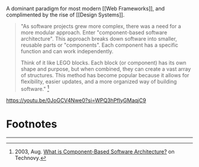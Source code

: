 

A dominant paradigm for most modern [[Web Frameworks]], and complimented by the rise of [[Design Systems]]. 

>"As software projects grew more complex, there was a need for a more modular approach. Enter "component-based software architecture". This approach breaks down software into smaller, reusable parts or "components". Each component has a specific function and can work independently.
>
>Think of it like LEGO blocks. Each block (or component) has its own shape and purpose, but when combined, they can create a vast array of structures. This method has become popular because it allows for flexibility, easier updates, and a more organized way of building software." [^1]

https://youtu.be/0JoGCV4Nwe0?si=WPQ3hPfIyGMaqjC9

# Footnotes
***
[^1]: 2003, Aug. [What is Component-Based Software Architecture?](https://tecnovy.com/en/component-software-architecture-guide) on Technovy. 

